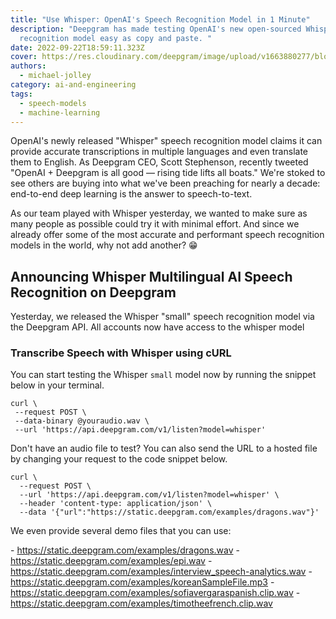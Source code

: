 ```yaml
---
title: "Use Whisper: OpenAI's Speech Recognition Model in 1 Minute"
description: "Deepgram has made testing OpenAI's new open-sourced Whisper speech
  recognition model easy as copy and paste. "
date: 2022-09-22T18:59:11.323Z
cover: https://res.cloudinary.com/deepgram/image/upload/v1663880277/blog/how-to-use-whisper-openais-speech-recognition-model-in-1-minute/2209-How-to-Use-Whisper-blog_2x_qb1eah.jpg
authors:
  - michael-jolley
category: ai-and-engineering
tags:
  - speech-models
  - machine-learning
---
```

OpenAI's newly released "Whisper" speech recognition model claims it can provide accurate transcriptions in multiple languages and even translate them to English. As Deepgram CEO, Scott Stephenson, recently tweeted "OpenAI + Deepgram is all good — rising tide lifts all boats." We're stoked to see others are buying into what we've been preaching for nearly a decade: end-to-end deep learning is the answer to speech-to-text.

As our team played with Whisper yesterday, we wanted to make sure as many people as possible could try it with minimal effort. And since we already offer some of the most accurate and performant speech recognition models in the world, why not add another? 😁

## Announcing Whisper Multilingual AI Speech Recognition on Deepgram

Yesterday, we released the Whisper "small" speech recognition model via the Deepgram API. All accounts now have access to the whisper model

### Transcribe Speech with Whisper using cURL

You can start testing the Whisper `small` model now by running the snippet below in your terminal.

```shell
curl \
 --request POST \
 --data-binary @youraudio.wav \
 --url 'https://api.deepgram.com/v1/listen?model=whisper'
```

Don't have an audio file to test? You can also send the URL to a hosted file by changing your request to the code snippet below.

```shell
curl \
  --request POST \
  --url 'https://api.deepgram.com/v1/listen?model=whisper' \
  --header 'content-type: application/json' \
  --data '{"url":"https://static.deepgram.com/examples/dragons.wav"}'
```

We even provide several demo files that you can use:

\-﻿ https://static.deepgram.com/examples/dragons.wav
-﻿ https://static.deepgram.com/examples/epi.wav
-﻿ https://static.deepgram.com/examples/interview_speech-analytics.wav
-﻿ https://static.deepgram.com/examples/koreanSampleFile.mp3
-﻿ https://static.deepgram.com/examples/sofiavergaraspanish.clip.wav
-﻿ https://static.deepgram.com/examples/timotheefrench.clip.wav
